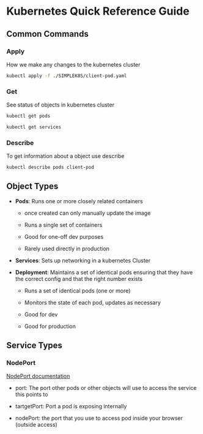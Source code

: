 # Kubernetes Quick Reference Guide

## Common Commands

### Apply

How we make any changes to the kubernetes cluster

```bash
kubectl apply -f ./SIMPLEK8S/client-pod.yaml
```

### Get

See status of objects in kubernetes cluster

```bash
kubectl get pods
```

```bash
kubectl get services
```

### Describe

To get information about a object use describe

```bash
kubectl describe pods client-pod
```

## Object Types

- <b>Pods</b>: Runs one or more closely related containers

  - once created can only manually update the image

  - Runs a single set of containers

  - Good for one-off dev purposes

  - Rarely used directly in production

- <b>Services</b>: Sets up networking in a kubernetes Cluster

- <b>Deployment</b>: Maintains a set of identical pods ensuring that they have the correct config and that the right number exists

  - Runs a set of identical pods (one or more)

  - Monitors the state of each pod, updates as necessary

  - Good for dev

  - Good for production

## Service Types

### NodePort

[NodePort documentation](https://kubernetes.io/docs/concepts/services-networking/service/#nodeport)

- port: The port other pods or other objects will use to access the service this points to

- tartgetPort: Port a pod is exposing internally

- nodePort: the port that you use to access pod inside your browser (outside access)
